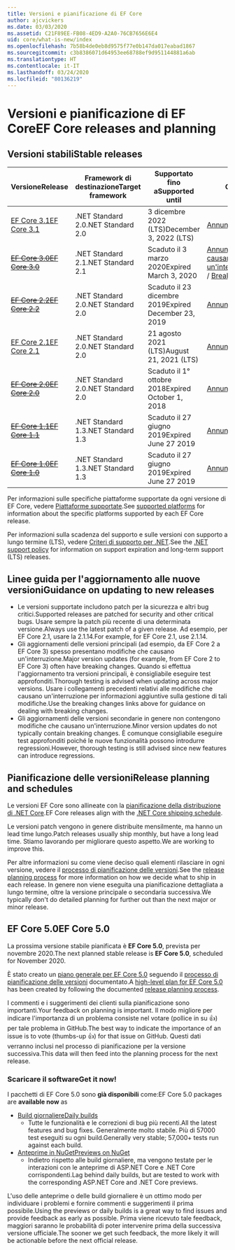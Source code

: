 ```yaml
---
title: Versioni e pianificazione di EF Core
author: ajcvickers
ms.date: 03/03/2020
ms.assetid: C21F89EE-FB08-4ED9-A2A0-76CB7656E6E4
uid: core/what-is-new/index
ms.openlocfilehash: 7b58b4de0eb8d9575f77e0b147da017eabad1867
ms.sourcegitcommit: c3b8386071d64953ee68788ef9d951144881a6ab
ms.translationtype: HT
ms.contentlocale: it-IT
ms.lasthandoff: 03/24/2020
ms.locfileid: "80136219"
---
```

# <a name="ef-core-releases-and-planning"></a><span data-ttu-id="b7f47-102">Versioni e pianificazione di EF Core</span><span class="sxs-lookup"><span data-stu-id="b7f47-102">EF Core releases and planning</span></span>

## <a name="stable-releases"></a><span data-ttu-id="b7f47-103">Versioni stabili</span><span class="sxs-lookup"><span data-stu-id="b7f47-103">Stable releases</span></span>

| <span data-ttu-id="b7f47-104">Versione</span><span class="sxs-lookup"><span data-stu-id="b7f47-104">Release</span></span> | <span data-ttu-id="b7f47-105">Framework di destinazione</span><span class="sxs-lookup"><span data-stu-id="b7f47-105">Target framework</span></span> | <span data-ttu-id="b7f47-106">Supportato fino a</span><span class="sxs-lookup"><span data-stu-id="b7f47-106">Supported until</span></span> | <span data-ttu-id="b7f47-107">Collegamenti</span><span class="sxs-lookup"><span data-stu-id="b7f47-107">Links</span></span>
|:--------|------------------|-----------------|------
| [<span data-ttu-id="b7f47-108">EF Core 3.1</span><span class="sxs-lookup"><span data-stu-id="b7f47-108">EF Core 3.1</span></span>](https://www.nuget.org/packages/Microsoft.EntityFrameworkCore/3.1.2) | <span data-ttu-id="b7f47-109">.NET Standard 2.0</span><span class="sxs-lookup"><span data-stu-id="b7f47-109">.NET Standard 2.0</span></span> | <span data-ttu-id="b7f47-110">3 dicembre 2022 (LTS)</span><span class="sxs-lookup"><span data-stu-id="b7f47-110">December 3, 2022 (LTS)</span></span> | [<span data-ttu-id="b7f47-111">Annuncio</span><span class="sxs-lookup"><span data-stu-id="b7f47-111">Announcement</span></span>](https://devblogs.microsoft.com/dotnet/announcing-entity-framework-core-3-1-and-entity-framework-6-4/)
| <span data-ttu-id="b7f47-112">~~[EF Core 3.0](https://www.nuget.org/packages/Microsoft.EntityFrameworkCore/3.0.3)~~</span><span class="sxs-lookup"><span data-stu-id="b7f47-112">~~[EF Core 3.0](https://www.nuget.org/packages/Microsoft.EntityFrameworkCore/3.0.3)~~</span></span> | <span data-ttu-id="b7f47-113">.NET Standard 2.1</span><span class="sxs-lookup"><span data-stu-id="b7f47-113">.NET Standard 2.1</span></span> | <span data-ttu-id="b7f47-114">Scaduto il 3 marzo 2020</span><span class="sxs-lookup"><span data-stu-id="b7f47-114">Expired March 3, 2020</span></span> | <span data-ttu-id="b7f47-115">[Annuncio](https://devblogs.microsoft.com/dotnet/announcing-ef-core-3-0-and-ef-6-3-general-availability/) / [Modifiche che causano un'interruzione](ef-core-3.0/breaking-changes.md)</span><span class="sxs-lookup"><span data-stu-id="b7f47-115">[Announcement](https://devblogs.microsoft.com/dotnet/announcing-ef-core-3-0-and-ef-6-3-general-availability/) / [Breaking changes](ef-core-3.0/breaking-changes.md)</span></span>
| <span data-ttu-id="b7f47-116">~~[EF Core 2.2](https://www.nuget.org/packages/Microsoft.EntityFrameworkCore/2.2.6)~~</span><span class="sxs-lookup"><span data-stu-id="b7f47-116">~~[EF Core 2.2](https://www.nuget.org/packages/Microsoft.EntityFrameworkCore/2.2.6)~~</span></span> | <span data-ttu-id="b7f47-117">.NET Standard 2.0</span><span class="sxs-lookup"><span data-stu-id="b7f47-117">.NET Standard 2.0</span></span> | <span data-ttu-id="b7f47-118">Scaduto il 23 dicembre 2019</span><span class="sxs-lookup"><span data-stu-id="b7f47-118">Expired December 23, 2019</span></span> | [<span data-ttu-id="b7f47-119">Annuncio</span><span class="sxs-lookup"><span data-stu-id="b7f47-119">Announcement</span></span>](https://devblogs.microsoft.com/dotnet/announcing-entity-framework-core-2-2/)
| [<span data-ttu-id="b7f47-120">EF Core 2.1</span><span class="sxs-lookup"><span data-stu-id="b7f47-120">EF Core 2.1</span></span>](https://www.nuget.org/packages/Microsoft.EntityFrameworkCore/2.1.14) | <span data-ttu-id="b7f47-121">.NET Standard 2.0</span><span class="sxs-lookup"><span data-stu-id="b7f47-121">.NET Standard 2.0</span></span> | <span data-ttu-id="b7f47-122">21 agosto 2021 (LTS)</span><span class="sxs-lookup"><span data-stu-id="b7f47-122">August 21, 2021 (LTS)</span></span> | [<span data-ttu-id="b7f47-123">Annuncio</span><span class="sxs-lookup"><span data-stu-id="b7f47-123">Announcement</span></span>](https://devblogs.microsoft.com/dotnet/announcing-entity-framework-core-2-1/)
| <span data-ttu-id="b7f47-124">~~[EF Core 2.0](https://www.nuget.org/packages/Microsoft.EntityFrameworkCore/2.0.3)~~</span><span class="sxs-lookup"><span data-stu-id="b7f47-124">~~[EF Core 2.0](https://www.nuget.org/packages/Microsoft.EntityFrameworkCore/2.0.3)~~</span></span> | <span data-ttu-id="b7f47-125">.NET Standard 2.0</span><span class="sxs-lookup"><span data-stu-id="b7f47-125">.NET Standard 2.0</span></span> | <span data-ttu-id="b7f47-126">Scaduto il 1° ottobre 2018</span><span class="sxs-lookup"><span data-stu-id="b7f47-126">Expired October 1, 2018</span></span> | [<span data-ttu-id="b7f47-127">Annuncio</span><span class="sxs-lookup"><span data-stu-id="b7f47-127">Announcement</span></span>](https://devblogs.microsoft.com/dotnet/announcing-entity-framework-core-2-0/)
| <span data-ttu-id="b7f47-128">~~[EF Core 1.1](https://www.nuget.org/packages/Microsoft.EntityFrameworkCore/1.1.6)~~</span><span class="sxs-lookup"><span data-stu-id="b7f47-128">~~[EF Core 1.1](https://www.nuget.org/packages/Microsoft.EntityFrameworkCore/1.1.6)~~</span></span> | <span data-ttu-id="b7f47-129">.NET Standard 1.3</span><span class="sxs-lookup"><span data-stu-id="b7f47-129">.NET Standard 1.3</span></span> | <span data-ttu-id="b7f47-130">Scaduto il 27 giugno 2019</span><span class="sxs-lookup"><span data-stu-id="b7f47-130">Expired June 27 2019</span></span> | [<span data-ttu-id="b7f47-131">Annuncio</span><span class="sxs-lookup"><span data-stu-id="b7f47-131">Announcement</span></span>](https://devblogs.microsoft.com/dotnet/announcing-entity-framework-core-1-1/)
| <span data-ttu-id="b7f47-132">~~[EF Core 1.0](https://www.nuget.org/packages/Microsoft.EntityFrameworkCore/1.0.6)~~</span><span class="sxs-lookup"><span data-stu-id="b7f47-132">~~[EF Core 1.0](https://www.nuget.org/packages/Microsoft.EntityFrameworkCore/1.0.6)~~</span></span> | <span data-ttu-id="b7f47-133">.NET Standard 1.3</span><span class="sxs-lookup"><span data-stu-id="b7f47-133">.NET Standard 1.3</span></span> | <span data-ttu-id="b7f47-134">Scaduto il 27 giugno 2019</span><span class="sxs-lookup"><span data-stu-id="b7f47-134">Expired June 27 2019</span></span> | [<span data-ttu-id="b7f47-135">Annuncio</span><span class="sxs-lookup"><span data-stu-id="b7f47-135">Announcement</span></span>](https://devblogs.microsoft.com/dotnet/entity-framework-core-1-0-0-available/)

<span data-ttu-id="b7f47-136">Per informazioni sulle specifiche piattaforme supportate da ogni versione di EF Core, vedere [Piattaforme supportate](../platforms/index.md).</span><span class="sxs-lookup"><span data-stu-id="b7f47-136">See [supported platforms](../platforms/index.md) for information about the specific platforms supported by each EF Core release.</span></span>

<span data-ttu-id="b7f47-137">Per informazioni sulla scadenza del supporto e sulle versioni con supporto a lungo termine (LTS), vedere [Criteri di supporto per .NET](https://dotnet.microsoft.com/platform/support/policy/dotnet-core).</span><span class="sxs-lookup"><span data-stu-id="b7f47-137">See the [.NET support policy](https://dotnet.microsoft.com/platform/support/policy/dotnet-core) for information on support expiration and long-term support (LTS) releases.</span></span>

## <a name="guidance-on-updating-to-new-releases"></a><span data-ttu-id="b7f47-138">Linee guida per l'aggiornamento alle nuove versioni</span><span class="sxs-lookup"><span data-stu-id="b7f47-138">Guidance on updating to new releases</span></span>

* <span data-ttu-id="b7f47-139">Le versioni supportate includono patch per la sicurezza e altri bug critici.</span><span class="sxs-lookup"><span data-stu-id="b7f47-139">Supported releases are patched for security and other critical bugs.</span></span> <span data-ttu-id="b7f47-140">Usare sempre la patch più recente di una determinata versione.</span><span class="sxs-lookup"><span data-stu-id="b7f47-140">Always use the latest patch of a given release.</span></span> <span data-ttu-id="b7f47-141">Ad esempio, per EF Core 2.1, usare la 2.1.14.</span><span class="sxs-lookup"><span data-stu-id="b7f47-141">For example, for EF Core 2.1, use 2.1.14.</span></span>
* <span data-ttu-id="b7f47-142">Gli aggiornamenti delle versioni principali (ad esempio, da EF Core 2 a EF Core 3) spesso presentano modifiche che causano un'interruzione.</span><span class="sxs-lookup"><span data-stu-id="b7f47-142">Major version updates (for example, from EF Core 2 to EF Core 3) often have breaking changes.</span></span> <span data-ttu-id="b7f47-143">Quando si effettua l'aggiornamento tra versioni principali, è consigliabile eseguire test approfonditi.</span><span class="sxs-lookup"><span data-stu-id="b7f47-143">Thorough testing is advised when updating across major versions.</span></span> <span data-ttu-id="b7f47-144">Usare i collegamenti precedenti relativi alle modifiche che causano un'interruzione per informazioni aggiuntive sulla gestione di tali modifiche.</span><span class="sxs-lookup"><span data-stu-id="b7f47-144">Use the breaking changes links above for guidance on dealing with breaking changes.</span></span>
* <span data-ttu-id="b7f47-145">Gli aggiornamenti delle versioni secondarie in genere non contengono modifiche che causano un'interruzione.</span><span class="sxs-lookup"><span data-stu-id="b7f47-145">Minor version updates do not typically contain breaking changes.</span></span> <span data-ttu-id="b7f47-146">È comunque consigliabile eseguire test approfonditi poiché le nuove funzionalità possono introdurre regressioni.</span><span class="sxs-lookup"><span data-stu-id="b7f47-146">However, thorough testing is still advised since new features can introduce regressions.</span></span>

## <a name="release-planning-and-schedules"></a><span data-ttu-id="b7f47-147">Pianificazione delle versioni</span><span class="sxs-lookup"><span data-stu-id="b7f47-147">Release planning and schedules</span></span>

<span data-ttu-id="b7f47-148">Le versioni EF Core sono allineate con la [pianificazione della distribuzione di .NET Core](https://github.com/dotnet/core/blob/master/roadmap.md).</span><span class="sxs-lookup"><span data-stu-id="b7f47-148">EF Core releases align with the [.NET Core shipping schedule](https://github.com/dotnet/core/blob/master/roadmap.md).</span></span>

<span data-ttu-id="b7f47-149">Le versioni patch vengono in genere distribuite mensilmente, ma hanno un lead time lungo.</span><span class="sxs-lookup"><span data-stu-id="b7f47-149">Patch releases usually ship monthly, but have a long lead time.</span></span>
<span data-ttu-id="b7f47-150">Stiamo lavorando per migliorare questo aspetto.</span><span class="sxs-lookup"><span data-stu-id="b7f47-150">We are working to improve this.</span></span>

<span data-ttu-id="b7f47-151">Per altre informazioni su come viene deciso quali elementi rilasciare in ogni versione, vedere il [processo di pianificazione delle versioni](release-planning.md).</span><span class="sxs-lookup"><span data-stu-id="b7f47-151">See the [release planning process](release-planning.md) for more information on how we decide what to ship in each release.</span></span>
<span data-ttu-id="b7f47-152">In genere non viene eseguita una pianificazione dettagliata a lungo termine, oltre la versione principale o secondaria successiva.</span><span class="sxs-lookup"><span data-stu-id="b7f47-152">We typically don't do detailed planning for further out than the next major or minor release.</span></span>

## <a name="ef-core-50"></a><span data-ttu-id="b7f47-153">EF Core 5.0</span><span class="sxs-lookup"><span data-stu-id="b7f47-153">EF Core 5.0</span></span>

<span data-ttu-id="b7f47-154">La prossima versione stabile pianificata è **EF Core 5.0**, prevista per novembre 2020.</span><span class="sxs-lookup"><span data-stu-id="b7f47-154">The next planned stable release is **EF Core 5.0**, scheduled for November 2020.</span></span>

<span data-ttu-id="b7f47-155">È stato creato un [piano generale per EF Core 5.0](ef-core-5.0/plan.md) seguendo il [processo di pianificazione delle versioni](release-planning.md) documentato.</span><span class="sxs-lookup"><span data-stu-id="b7f47-155">A [high-level plan for EF Core 5.0](ef-core-5.0/plan.md) has been created by following the documented [release planning process](release-planning.md).</span></span>

<span data-ttu-id="b7f47-156">I commenti e i suggerimenti dei clienti sulla pianificazione sono importanti.</span><span class="sxs-lookup"><span data-stu-id="b7f47-156">Your feedback on planning is important.</span></span>
<span data-ttu-id="b7f47-157">Il modo migliore per indicare l'importanza di un problema consiste nel votare (pollice in su 👍) per tale problema in GitHub.</span><span class="sxs-lookup"><span data-stu-id="b7f47-157">The best way to indicate the importance of an issue is to vote (thumbs-up 👍) for that issue on GitHub.</span></span>
<span data-ttu-id="b7f47-158">Questi dati verranno inclusi nel processo di pianificazione per la versione successiva.</span><span class="sxs-lookup"><span data-stu-id="b7f47-158">This data will then feed into the planning process for the next release.</span></span>

### <a name="get-it-now"></a><span data-ttu-id="b7f47-159">Scaricare il software</span><span class="sxs-lookup"><span data-stu-id="b7f47-159">Get it now!</span></span>

<span data-ttu-id="b7f47-160">I pacchetti di EF Core 5.0 sono **già disponibili** come:</span><span class="sxs-lookup"><span data-stu-id="b7f47-160">EF Core 5.0 packages are **available now** as</span></span>

* [<span data-ttu-id="b7f47-161">Build giornaliere</span><span class="sxs-lookup"><span data-stu-id="b7f47-161">Daily builds</span></span>](https://github.com/dotnet/aspnetcore/blob/master/docs/DailyBuilds.md)
  * <span data-ttu-id="b7f47-162">Tutte le funzionalità e le correzioni di bug più recenti.</span><span class="sxs-lookup"><span data-stu-id="b7f47-162">All the latest features and bug fixes.</span></span> <span data-ttu-id="b7f47-163">Generalmente molto stabile. Più di 57000 test eseguiti su ogni build.</span><span class="sxs-lookup"><span data-stu-id="b7f47-163">Generally very stable; 57,000+ tests run against each build.</span></span>
* [<span data-ttu-id="b7f47-164">Anteprime in NuGet</span><span class="sxs-lookup"><span data-stu-id="b7f47-164">Previews on NuGet</span></span>](https://www.nuget.org/packages/Microsoft.EntityFrameworkCore)
  * <span data-ttu-id="b7f47-165">Indietro rispetto alle build giornaliere, ma vengono testate per le interazioni con le anteprime di ASP.NET Core e .NET Core corrispondenti.</span><span class="sxs-lookup"><span data-stu-id="b7f47-165">Lag behind daily builds, but are tested to work with the corresponding ASP.NET Core and .NET Core previews.</span></span>

<span data-ttu-id="b7f47-166">L'uso delle anteprime o delle build giornaliere è un ottimo modo per individuare i problemi e fornire commenti e suggerimenti il prima possibile.</span><span class="sxs-lookup"><span data-stu-id="b7f47-166">Using the previews or daily builds is a great way to find issues and provide feedback as early as possible.</span></span>
<span data-ttu-id="b7f47-167">Prima viene ricevuto tale feedback, maggiori saranno le probabilità di poter intervenire prima della successiva versione ufficiale.</span><span class="sxs-lookup"><span data-stu-id="b7f47-167">The sooner we get such feedback, the more likely it will be actionable before the next official release.</span></span>
